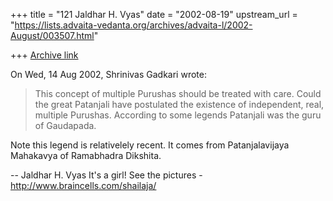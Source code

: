 +++
title = "121 Jaldhar H. Vyas"
date = "2002-08-19"
upstream_url = "https://lists.advaita-vedanta.org/archives/advaita-l/2002-August/003507.html"

+++
[Archive link](https://lists.advaita-vedanta.org/archives/advaita-l/2002-August/003507.html)

On Wed, 14 Aug 2002, Shrinivas Gadkari wrote:

>
> This concept of multiple Purushas should be treated with care.
> Could the great Patanjali have postulated the existence of
> independent, real, multiple Purushas. According to some legends
> Patanjali was the guru of Gaudapada.

Note this legend is relativelely recent.  It comes from Patanjalavijaya
Mahakavya of Ramabhadra Dikshita.

--
Jaldhar H. Vyas <jaldhar at braincells.com>
It's a girl! See the pictures - http://www.braincells.com/shailaja/


